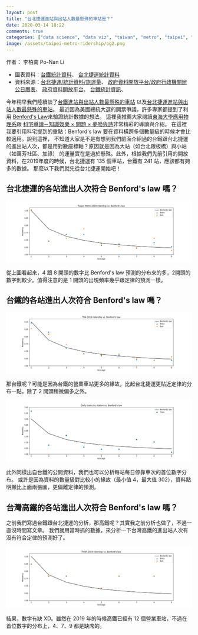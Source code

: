 ```yaml
---
layout: post
title: "台北捷運進站與出站人數最懸殊的車站是？"
date: 2020-03-14 18:22
comments: true
categories: ["data science", "data viz", "taiwan", "metro", "taipei", "Benford's Law"]
image: /assets/taipei-metro-ridership/og2.png
---
```


<link rel="stylesheet" href="/assets/css/iframe.css">

作者： 李柏南 Po-Nan Li

- 圖表資料：[台鐵統計資料](https://github.com/leeneil/tra-data-viz/blob/master/export/20190901_20200229_%E9%80%B2%E5%87%BA%E8%BB%8A%E7%AB%99%E4%BA%BA%E6%95%B8.csv)、
[台北捷運統計資料](https://github.com/leeneil/taipei-metro-ridership/tree/master/export)
- 資料來源：[台北捷運/統計資料/旅運量](https://www.metro.taipei/cp.aspx?n=FF31501BEBDD0136)、
[政府資料開放平台/政府行政機關辦公日曆表](https://data.gov.tw/dataset/26557)、
[政府資料開放平台](https://data.gov.tw/dataset/8792)、
[台鐵統計資訊](https://www.railway.gov.tw/tra-tip-web/adr/about-public-info-3?&activePage=1)、


今年稍早我們陸續談了[台鐵進站與出站人數最懸殊的車站](https://blog.ponan.li/post/2020/03/02/taiwan-railway-entries-vs-exits/)
以及[台北捷運進站與出站人數最懸殊的車站](https://blog.ponan.li/post/2020/03/14/taipei-metro-entries-vs-exits/)。
最近因為美國總統大選的開票爭議，許多專家都提到了利用 [Benford's Law](https://en.wikipedia.org/wiki/Benford%27s_law)來驗證統計數據的想法。
這裡我推薦大家閱讀[東海大學應用物理系](https://www.facebook.com/THUPhys1955/posts/3580881175265788)跟
[科宅導讀－知識娛樂 × 問題 × 夢囈與詩](https://www.facebook.com/Nerdxplain/posts/804387393718701)非常精彩的導讀與介紹。
在這裡我要引用科宅提到的重點：Benford's law 要在資料橫跨多個數量級的時候才會比較適用。說到這裡，
不知道大家是不是有想到我們前面介紹過的台鐵跟台北捷運的進出站人次，都是用對數座標軸？原因就是因為大站（如台北跟板橋）與小站（如萬芳社區、加祿）
的運量實在是過於懸殊。此外，根據我們先前引用的開放資料，在2019年度的時候，台北捷運有 135 個車站，台鐵有 241 站，應該都有夠多的數據。
那麼以下我們就先從台北捷運開始吧！

## 台北捷運的各站進出人次符合 Benford's law 嗎？

![台北捷運系統各站在2019年的進出站人次首位數字出現頻率](/assets/benford/taipei_metro_ridership_vs_benfords_law.png)

從上圖看起來，4 跟 8 開頭的數字比 Benford's law 預測的分布來的多，2開頭的數字則較少。值得注意的是 1 開頭的出現頻率幾乎跟定律的預測一樣。


## 台鐵的各站進出人次符合 Benford's law 嗎？

![台鐵各站在2019年的進出站人次首位數字出現頻率](/assets/benford/benfords_law_ridership.png)

那台鐵呢？可能是因為台鐵的營業車站更多的緣故，比起台北捷運更貼近定律的分布一點，除了 2 開頭稍微偏多之外。

![台鐵各站在2019年各站每日停靠車次首位數字出現頻率](/assets/benford/benfords_law_train_by_station.png)

此外同樣出自台鐵的公開資料，我們也可以分析每站每日停靠車次的首位數字分布。
或許是因為資料的數量級對比較小的緣故（最小值 4，最大值 302），資料點明顯比上面兩張圖，更偏離定律的預測。

## 台灣高鐵的各站進出人次符合 Benford's law 嗎？

之前我們寫過台鐵跟台北捷運的分析，那高鐵呢？其實我之前分析也做了，不過一直沒時間寫文章。
我們就用當時抓的數據，來分析一下台灣高鐵的進出站人次有沒有符合定律的預測好了。

![台鐵各站在2019年各站每日停靠車次首位數字出現頻率](/assets/benford/thsr_ridership_vs_benfords_law.png)

結果，數字有缺 XD。雖然在 2019 年的時候高鐵已經有 12 個營業車站，不過在首位數字的分布上，4、7、9 都是缺席的。






